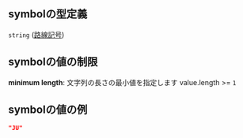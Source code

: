 ## symbolの型定義

`string` ([路線記号](line-路線オブジェクト-properties-路線記号.md))

## symbolの値の制限

**minimum length**: 文字列の長さの最小値を指定します value.length >= `1`

## symbolの値の例

```json
"JU"
```
